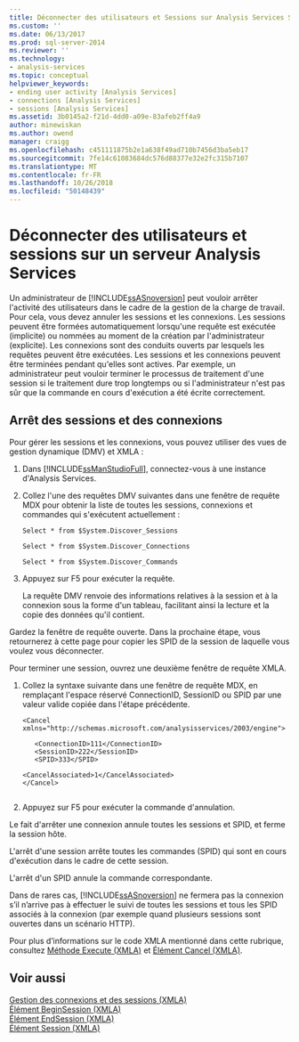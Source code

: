 ```yaml
---
title: Déconnecter des utilisateurs et Sessions sur Analysis Services Server | Microsoft Docs
ms.custom: ''
ms.date: 06/13/2017
ms.prod: sql-server-2014
ms.reviewer: ''
ms.technology:
- analysis-services
ms.topic: conceptual
helpviewer_keywords:
- ending user activity [Analysis Services]
- connections [Analysis Services]
- sessions [Analysis Services]
ms.assetid: 3b0145a2-f21d-4dd0-a09e-83afeb2ff4a9
author: minewiskan
ms.author: owend
manager: craigg
ms.openlocfilehash: c451111875b2e1a638f49ad710b7456d3ba5eb17
ms.sourcegitcommit: 7fe14c61083684dc576d88377e32e2fc315b7107
ms.translationtype: MT
ms.contentlocale: fr-FR
ms.lasthandoff: 10/26/2018
ms.locfileid: "50148439"
---
```

# <a name="disconnect-users-and-sessions-on-analysis-services-server"></a>Déconnecter des utilisateurs et sessions sur un serveur Analysis Services
  Un administrateur de [!INCLUDE[ssASnoversion](../../includes/ssasnoversion-md.md)] peut vouloir arrêter l'activité des utilisateurs dans le cadre de la gestion de la charge de travail. Pour cela, vous devez annuler les sessions et les connexions. Les sessions peuvent être formées automatiquement lorsqu'une requête est exécutée (implicite) ou nommées au moment de la création par l'administrateur (explicite). Les connexions sont des conduits ouverts par lesquels les requêtes peuvent être exécutées. Les sessions et les connexions peuvent être terminées pendant qu'elles sont actives. Par exemple, un administrateur peut vouloir terminer le processus de traitement d'une session si le traitement dure trop longtemps ou si l'administrateur n'est pas sûr que la commande en cours d'exécution a été écrite correctement.  
  
## <a name="ending-sessions-and-connections"></a>Arrêt des sessions et des connexions  
 Pour gérer les sessions et les connexions, vous pouvez utiliser des vues de gestion dynamique (DMV) et XMLA :  
  
1.  Dans [!INCLUDE[ssManStudioFull](../../includes/ssmanstudiofull-md.md)], connectez-vous à une instance d'Analysis Services.  
  
2.  Collez l'une des requêtes DMV suivantes dans une fenêtre de requête MDX pour obtenir la liste de toutes les sessions, connexions et commandes qui s'exécutent actuellement :  
  
     `Select * from $System.Discover_Sessions`  
  
     `Select * from $System.Discover_Connections`  
  
     `Select * from $System.Discover_Commands`  
  
3.  Appuyez sur F5 pour exécuter la requête.  
  
     La requête DMV renvoie des informations relatives à la session et à la connexion sous la forme d'un tableau, facilitant ainsi la lecture et la copie des données qu'il contient.  
  
 Gardez la fenêtre de requête ouverte. Dans la prochaine étape, vous retournerez à cette page pour copier les SPID de la session de laquelle vous voulez vous déconnecter.  
  
 Pour terminer une session, ouvrez une deuxième fenêtre de requête XMLA.  
  
1.  Collez la syntaxe suivante dans une fenêtre de requête MDX, en remplaçant l'espace réservé ConnectionID, SessionID ou SPID par une valeur valide copiée dans l'étape précédente.  
  
    ```  
    <Cancel xmlns="http://schemas.microsoft.com/analysisservices/2003/engine">  
  
       <ConnectionID>111</ConnectionID>  
       <SessionID>222</SessionID>  
       <SPID>333</SPID>  
  
    <CancelAssociated>1</CancelAssociated>  
    </Cancel>  
  
    ```  
  
2.  Appuyez sur F5 pour exécuter la commande d'annulation.  
  
 Le fait d'arrêter une connexion annule toutes les sessions et SPID, et ferme la session hôte.  
  
 L'arrêt d'une session arrête toutes les commandes (SPID) qui sont en cours d'exécution dans le cadre de cette session.  
  
 L'arrêt d'un SPID annule la commande correspondante.  
  
 Dans de rares cas, [!INCLUDE[ssASnoversion](../../includes/ssasnoversion-md.md)] ne fermera pas la connexion s’il n’arrive pas à effectuer le suivi de toutes les sessions et tous les SPID associés à la connexion (par exemple quand plusieurs sessions sont ouvertes dans un scénario HTTP).  
  
 Pour plus d’informations sur le code XMLA mentionné dans cette rubrique, consultez [Méthode Execute &#40;XMLA&#41;](https://docs.microsoft.com/bi-reference/xmla/xml-elements-methods-execute) et [Élément Cancel &#40;XMLA&#41;](https://docs.microsoft.com/bi-reference/xmla/xml-elements-commands/cancel-element-xmla).  
  
## <a name="see-also"></a>Voir aussi  
 [Gestion des connexions et des sessions &#40;XMLA&#41;](../multidimensional-models-scripting-language-assl-xmla/managing-connections-and-sessions-xmla.md)   
 [Élément BeginSession &#40;XMLA&#41;](https://docs.microsoft.com/bi-reference/xmla/xml-elements-headers/beginsession-element-xmla)   
 [Élément EndSession &#40;XMLA&#41;](https://docs.microsoft.com/bi-reference/xmla/xml-elements-headers/endsession-element-xmla)   
 [Élément Session &#40;XMLA&#41;](https://docs.microsoft.com/bi-reference/xmla/xml-elements-headers/session-element-xmla)  
  
  
